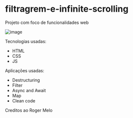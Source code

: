 # filtragrem-e-infinite-scrolling
Projeto com foco de funcionalidades web

![image](https://user-images.githubusercontent.com/63216015/113640307-843c6500-9651-11eb-893d-9d7e98d336bd.png)


Tecnologias usadas:
- HTML
- CSS
- JS



Aplicações usadas:

- Destructuring
- Filter
- Async and Await
- Map
- Clean code




Creditos ao Roger Melo
